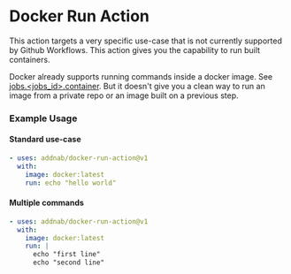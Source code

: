 # Docker Run Action

This action targets a very specific use-case that is not currently supported by Github Workflows. This action gives you the capability to run built containers.

Docker already supports running commands inside a docker image. See [jobs.<jobs_id>.container](https://help.github.com/en/actions/reference/workflow-syntax-for-github-actions#jobsjob_idcontainer). But it doesn't give you a clean way to run an image from a private repo or an image built on a previous step.

### Example Usage

#### Standard use-case
```yaml
- uses: addnab/docker-run-action@v1
  with:
    image: docker:latest
    run: echo "hello world"
```

#### Multiple commands
```yaml
- uses: addnab/docker-run-action@v1
  with:
    image: docker:latest
    run: |
      echo "first line"
      echo "second line"
```
